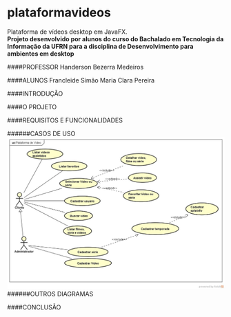 # plataformavideos
Plataforma de vídeos desktop em JavaFX.<br>
**Projeto desenvolvido por alunos do curso do Bachalado em Tecnologia da Informação da UFRN para a disciplina de Desenvolvimento para ambientes em desktop**

####PROFESSOR
Handerson Bezerra Medeiros

####ALUNOS
Francleide Simão
Maria Clara Pereira

####INTRODUÇÃO

####O PROJETO

####REQUISITOS E FUNCIONALIDADES

######CASOS DE USO
<img src="https://github.com/francleide/plataformavideos/blob/master/Caso_de_Uso.jpg" alt="Caso de Uso" />
######OUTROS DIAGRAMAS

####CONCLUSÃO
